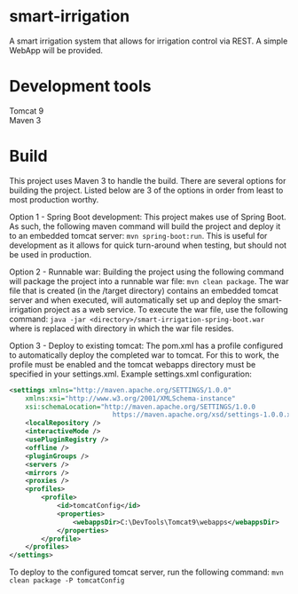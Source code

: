 # smart-irrigation
A smart irrigation system that allows for irrigation control via REST.  A simple WebApp will be provided.

# Development tools
Tomcat 9  
Maven 3  

# Build
This project uses Maven 3 to handle the build.  There are several options for building the project.  Listed below are 3 of the options in order from least to most production worthy.

Option 1 - Spring Boot development: This project makes use of Spring Boot.  As such, the following maven command will build the project and deploy it to an embedded tomcat server: `mvn spring-boot:run`.  This is useful for development as it allows for quick turn-around when testing, but should not be used in production.

Option 2 - Runnable war: Building the project using the following command will package the project into a runnable war file: `mvn clean package`.  The war file that is created (in the /target directory) contains an embedded tomcat server and when executed, will automatically set up and deploy the smart-irrigation project as a web service.  To execute the war file, use the following command: `java -jar <directory>/smart-irrigation-spring-boot.war` where <directory> is replaced with directory in which the war file resides.

Option 3 - Deploy to existing tomcat: The pom.xml has a profile configured to automatically deploy the completed war to tomcat.  For this to work, the profile must be enabled and the tomcat webapps directory must be specified in your settings.xml.  Example settings.xml configuration:  
```xml
<settings xmlns="http://maven.apache.org/SETTINGS/1.0.0"
	xmlns:xsi="http://www.w3.org/2001/XMLSchema-instance"
	xsi:schemaLocation="http://maven.apache.org/SETTINGS/1.0.0
                          https://maven.apache.org/xsd/settings-1.0.0.xsd">
	<localRepository />
	<interactiveMode />
	<usePluginRegistry />
	<offline />
	<pluginGroups />
	<servers />
	<mirrors />
	<proxies />
	<profiles>
		<profile>
			<id>tomcatConfig</id>
			<properties>
				<webappsDir>C:\DevTools\Tomcat9\webapps</webappsDir>
			</properties>
		</profile>
	</profiles>
</settings>
```
To deploy to the configured tomcat server, run the following command: `mvn clean package -P tomcatConfig`

